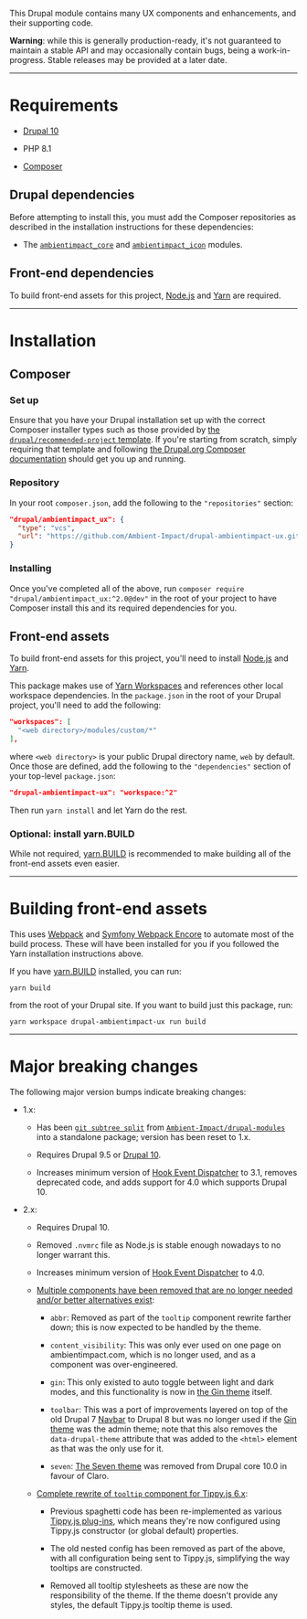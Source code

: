 This Drupal module contains many UX components and enhancements, and their
supporting code.

**Warning**: while this is generally production-ready, it's not guaranteed to
maintain a stable API and may occasionally contain bugs, being a
work-in-progress. Stable releases may be provided at a later date.

----

# Requirements

* [Drupal 10](https://www.drupal.org/download)

* PHP 8.1

* [Composer](https://getcomposer.org/)

## Drupal dependencies

Before attempting to install this, you must add the Composer repositories as
described in the installation instructions for these dependencies:

* The [`ambientimpact_core`](https://github.com/Ambient-Impact/drupal-ambientimpact-core) and [`ambientimpact_icon`](https://github.com/Ambient-Impact/drupal-ambientimpact-icon) modules.

## Front-end dependencies

To build front-end assets for this project, [Node.js](https://nodejs.org/) and
[Yarn](https://yarnpkg.com/) are required.

----

# Installation

## Composer

### Set up

Ensure that you have your Drupal installation set up with the correct Composer
installer types such as those provided by [the `drupal/recommended-project`
template](https://www.drupal.org/docs/develop/using-composer/starting-a-site-using-drupal-composer-project-templates#s-drupalrecommended-project).
If you're starting from scratch, simply requiring that template and following
[the Drupal.org Composer
documentation](https://www.drupal.org/docs/develop/using-composer/starting-a-site-using-drupal-composer-project-templates)
should get you up and running.

### Repository

In your root `composer.json`, add the following to the `"repositories"` section:

```json
"drupal/ambientimpact_ux": {
  "type": "vcs",
  "url": "https://github.com/Ambient-Impact/drupal-ambientimpact-ux.git"
}
```

### Installing

Once you've completed all of the above, run `composer require
"drupal/ambientimpact_ux:^2.0@dev"` in the root of your project to have
Composer install this and its required dependencies for you.

## Front-end assets

To build front-end assets for this project, you'll need to install
[Node.js](https://nodejs.org/) and [Yarn](https://yarnpkg.com/).

This package makes use of [Yarn
Workspaces](https://yarnpkg.com/features/workspaces) and references other local
workspace dependencies. In the `package.json` in the root of your Drupal
project, you'll need to add the following:

```json
"workspaces": [
  "<web directory>/modules/custom/*"
],
```

where `<web directory>` is your public Drupal directory name, `web` by default.
Once those are defined, add the following to the `"dependencies"` section of
your top-level `package.json`:

```json
"drupal-ambientimpact-ux": "workspace:^2"
```

Then run `yarn install` and let Yarn do the rest.

### Optional: install yarn.BUILD

While not required, [yarn.BUILD](https://yarn.build/) is recommended to make
building all of the front-end assets even easier.

----

# Building front-end assets

This uses [Webpack](https://webpack.js.org/) and [Symfony Webpack
Encore](https://symfony.com/doc/current/frontend.html) to automate most of the
build process. These will have been installed for you if you followed the Yarn
installation instructions above.

If you have [yarn.BUILD](https://yarn.build/) installed, you can run:

```
yarn build
```

from the root of your Drupal site. If you want to build just this package, run:

```
yarn workspace drupal-ambientimpact-ux run build
```

----

# Major breaking changes

The following major version bumps indicate breaking changes:

* 1.x:

  * Has been [`git subtree split`](https://shantanoo-desai.github.io/posts/technology/git_subtree/) from [`Ambient-Impact/drupal-modules`](https://github.com/Ambient-Impact/drupal-modules/tree/8.x) into a standalone package; version has been reset to 1.x.

  * Requires Drupal 9.5 or [Drupal 10](https://www.drupal.org/project/drupal/releases/10.0.0).

  * Increases minimum version of [Hook Event Dispatcher](https://www.drupal.org/project/hook_event_dispatcher) to 3.1, removes deprecated code, and adds support for 4.0 which supports Drupal 10.

* 2.x:

  * Requires Drupal 10.

  * Removed `.nvmrc` file as Node.js is stable enough nowadays to no longer warrant this.

  * Increases minimum version of [Hook Event Dispatcher](https://www.drupal.org/project/hook_event_dispatcher) to 4.0.

  * [Multiple components have been removed that are no longer needed and/or better alternatives exist](https://github.com/Ambient-Impact/drupal-ambientimpact-ux/issues/5):

    * `abbr`: Removed as part of the `tooltip` component rewrite farther down; this is now expected to be handled by the theme.

    * `content_visibility`: This was only ever used on one page on ambientimpact.com, which is no longer used, and as a component was over-engineered.

    * `gin`: This only existed to auto toggle between light and dark modes, and this functionality is now in [the Gin theme](https://www.drupal.org/project/gin) itself.
    
    * `toolbar`: This was a port of improvements layered on top of the old Drupal 7 [Navbar](https://www.drupal.org/project/navbar) to Drupal 8 but was no longer used if the [Gin theme](https://www.drupal.org/project/gin) was the admin theme; note that this also removes the `data-drupal-theme` attribute that was added to the `<html>` element as that was the only use for it.

    * `seven`: [The Seven theme](https://www.drupal.org/project/seven) was removed from Drupal core 10.0 in favour of Claro.

  * [Complete rewrite of `tooltip` component for Tippy.js 6.x](https://github.com/Ambient-Impact/drupal-ambientimpact-ux/issues/1):

    * Previous spaghetti code has been re-implemented as various [Tippy.js plug-ins](https://atomiks.github.io/tippyjs/v6/plugins/), which means they're now configured using Tippy.js constructor (or global default) properties.

    * The old nested config has been removed as part of the above, with all configuration being sent to Tippy.js, simplifying the way tooltips are constructed.

    * Removed all tooltip stylesheets as these are now the responsibility of the theme. If the theme doesn't provide any styles, the default Tippy.js tooltip theme is used.
